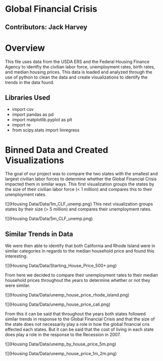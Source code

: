 # Global Financial Crisis
## Contributors: Jack Harvey

# Overview
This file uses data from the USDA ERS and the Federal Housing Finance Agency to identfiy the civilian labor force, unemployment rates, birth rates, and median housing prices. This data is loaded and analyzed through the use of python to clean the data and create visualizations to identify the trends in the data found. 

## Libraries Used
* import csv
* import pandas as pd
* import matplotlib.pyplot as plt
* import re
* from scipy.stats import linregress

# Binned Data and Created Visualizations

The goal of our project was to compare the two states with the smallest and largest civilian labor forces to determine whether the Global Financial Crisis impacted them in similar ways. 
This first visualization groups the states by the size of their civilian labor force (< 1 million) and compares this to their unenployment rates.

![](Housing Data/Data/1m_CLF_unemp.png)
This next visualization groups states by their size (> 5 million) and compares their unemployment rates. 

![](Housing Data/Data/5m_CLF_unemp.png)

## Similar Trends in Data

We were then able to identify that both California and Rhode Island were in similar categories in regards to the median household price and found this interesting. 

![](Housing Data/Data/Starting_House_Price_500+.png)

From here we decided to compare their unemployment rates to their median household prices throughout the years to determine whether or not they were similar.

![](Housing Data/Data/unemp_house_price_rhode_island.png)

![](Housing Data/Data/unemp_house_price_cali.png)

From this it can be said that throughout the years both states followed similar trends in response to the Global Financial Crisis and that the size of the state does not necessarily play a role in how the global financial cris effected each states. But it can be said that the cost of living in each state does play a role in the response to the Recession in 2007.

![](Housing Data/Data/unemp_by_house_price_5m.png)

![](Housing Data/Data/unemp_house_price_1m_2m.png)
